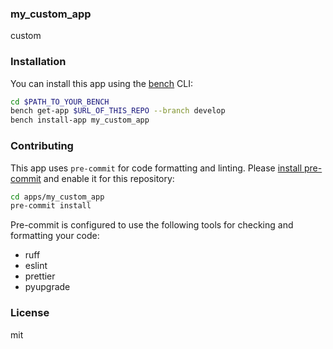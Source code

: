 ### my_custom_app

custom

### Installation

You can install this app using the [bench](https://github.com/frappe/bench) CLI:

```bash
cd $PATH_TO_YOUR_BENCH
bench get-app $URL_OF_THIS_REPO --branch develop
bench install-app my_custom_app
```

### Contributing

This app uses `pre-commit` for code formatting and linting. Please [install pre-commit](https://pre-commit.com/#installation) and enable it for this repository:

```bash
cd apps/my_custom_app
pre-commit install
```

Pre-commit is configured to use the following tools for checking and formatting your code:

- ruff
- eslint
- prettier
- pyupgrade

### License

mit
